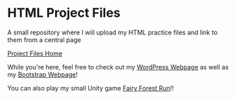 # HTML Project Files

A small repository where I will upload my HTML practice files and link to them from a central page

[Project Files Home](https://vkuroneko.github.io/HTML-Project-Files/)

While you're here, feel free to check out my [WordPress Webpage](http://jesusvalentinvalencia.wordpress.com/) as well as my [Bootstrap Webpage](https://vkuroneko.github.io/Personal-Website-Bootstrap-/)!

You can also play my small Unity game [Fairy Forest Run](https://vkuroneko.github.io/Fairy-Forest-Run/)!!
